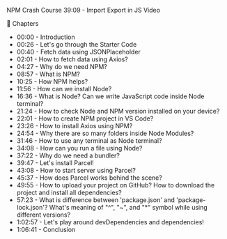 NPM Crash Course
39:09 - Import Export in JS Video

📖 Chapters
- 00:00 - Introduction
- 00:26 - Let's go through the Starter Code
- 00:40 - Fetch data using JSONPlaceholder
- 02:01 - How to fetch data using Axios?
- 04:27 - Why do we need NPM?
- 08:57 - What is NPM?
- 10:25 - How NPM helps?
- 11:56 - How can we install Node?
- 16:36 - What is Node? Can we write JavaScript code inside Node terminal?
- 21:24 - How to check Node and NPM version installed on your device?
- 22:01 - How to create NPM project in VS Code?
- 23:26 - How to install Axios using NPM?
- 24:54 - Why there are so many folders inside Node Modules?
- 31:46 - How to use any terminal as Node terminal?
- 34:08 - How can you run a file using Node?
- 37:22 - Why do we need a bundler?
- 39:47 - Let's install Parcel!
- 43:08 - How to start server using Parcel?
- 45:37 - How does Parcel works behind the scene?
- 49:55 - How to upload your project on GitHub? How to download the project and install all dependencies?
- 57:23 - What is difference between 'package.json' and 'package-lock.json'? What's meaning of "^", "~", and "*" symbol while using different versions?
- 1:02:57 - Let's play around devDependencies and dependencies!
- 1:06:41 - Conclusion



